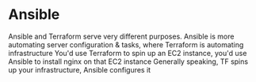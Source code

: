 

# Ansible



Ansible and Terraform serve very different purposes. Ansible is more automating server configuration & tasks, where Terraform is automating infrastructure
You'd use Terraform to spin up an EC2 instance, you'd use Ansible to install nginx on that EC2 instance
Generally speaking, TF spins up your infrastructure, Ansible configures it
